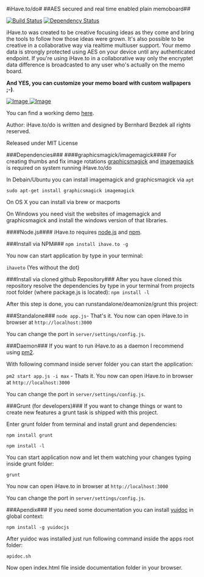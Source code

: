 #iHave.to/do#
##AES secured and real time enabled plain memoboard##

[![Build Status](https://travis-ci.org/BernhardBezdek/ihave.to.svg?branch=master)](https://travis-ci.org/BernhardBezdek/ihave.to)
[![Dependency Status](https://gemnasium.com/BernhardBezdek/ihave.to.svg)](https://gemnasium.com/BernhardBezdek/ihave.to)


iHave.to was created to be creative focusing ideas as they come and bring the tools to follow how those ideas were grown.
It's also possible to be creative in a collaborative way via realtime multiuser support.
Your memo data is strongly protected using AES on your device until any authenticated endpoint.
If you're using iHave.to in a collaborative way only the encryptet data difference is broadcasted to any user who's actually
on the memo board.

**And YES, you can customize your memo board with custom wallpapers ;-)**.

[ ![Image](http://www.ihave.to/img/media/architecture_simple.jpg "How it works") ](http://www.ihave.to/)
[ ![Image](http://www.ihave.to/img/preview/desktop/8.png "iHave.to memoboard view") ](http://www.ihave.to/)

You can find a working demo [here](http://www.ihave.to).

Author:
iHave.to/do is written and designed by Bernhard Bezdek all rights reserved.

Released under MIT License

###Dependencies###
####graphicsmagick/imagemagick####
For creating thumbs and fix image rotations [graphicsmagick](http://www.graphicsmagick.org/) and [imagemagick](http://www.imagemagick.org/script/index.php)
is required on system running iHave.to/do

In Debain/Ubuntu you can install imagemagick and graphicsmagick via ``apt``
```
sudo apt-get install graphicsmagick imagemagick
```

On OS X you can install via brew or macports

On Windows you need visit the websites of imagemagick and graphicsmagick and install the windows version of that libraries.


####Node.js####
iHave.to requires [node.js](http://nodejs.org/ "The node.js environment") and [npm](http://npmjs.org/ "Node Packaged Modules").

###Install via NPM###
``npm install ihave.to -g``

You now can start application by type in your terminal:

``ihaveto`` (Yes without the dot)


###Install via cloned github Repository###
After you have cloned this repository resolve the dependencies by type in your terminal from projects root folder (where package.js is located):
``npm install -l``

After this step is done, you can runstandalone/deamonize/grunt this project:


###Standalone###
``node app.js``- That's it. You now can open iHave.to in browser at ``http://localhost:3000``

You can change the port in ``server/settings/config.js``.


###Daemon###
If you want to run iHave.to as a daemon I recommend using [pm2](https://npmjs.org/package/pm2 "Modern CLI process manager for Node apps with a builtin load-balancer").

With following command inside server folder you can start the application:

``pm2 start app.js -i max`` - Thats it. You now can open iHave.to in browser at ``http://localhost:3000``

You can change the port in ``server/settings/config.js``.
 
###Grunt (for developers)###
If you want to change things or want to create new features a grunt task is shipped with this project.

Enter grunt folder from terminal and install grunt and dependencies:

``npm install grunt``

``npm install -l``

You can start application now and let them watching your changes typing inside grunt folder:

``grunt``

You now can open iHave.to in browser at ``http://localhost:3000``

You can change the port in ``server/settings/config.js``.


###Apendix###
If you need some documentation you can install [yuidoc](http://npmjs.org/package/yuidocjs) in global context:

``npm install -g yuidocjs``

After yuidoc was installed just run following command inside the apps root folder:

``apidoc.sh``

Now open index.html file inside documentation folder in your browser.
